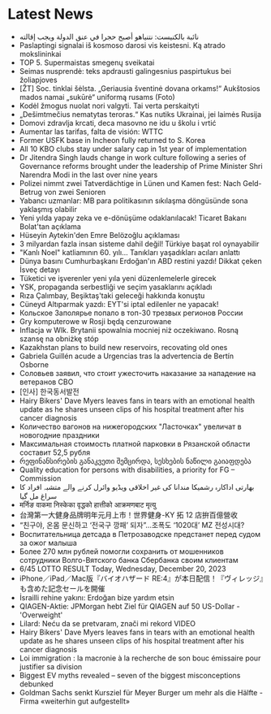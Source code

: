 # Latest News
-  نائبة بالكنيست: نتنياهو أصبح حجرا في عنق الدولة ويجب إقالته
-  Paslaptingi signalai iš kosmoso darosi vis keistesni. Ką atrado mokslininkai
-  TOP 5. Supermaistas smegenų sveikatai
-  Seimas nusprendė: teks apdrausti galingesnius paspirtukus bei žoliapjoves
-  [ŽT] Soc. tinklai šėlsta. „Geriausia šventinė dovana orkams!“ Aukštosios mados namai „sukūrė“ uniformą rusams (Foto)
-  Kodėl žmogus nuolat nori valgyti. Tai verta perskaityti
-  „Dešimtmečius nematytas teroras.“ Kas nutiks Ukrainai, jei laimės Rusija
-  Domovi zdravlja krcati, deca masovno ne idu u školu i vrtić
-  Aumentar las tarifas, falta de visión: WTTC
-  Former USFK base in Incheon fully returned to S. Korea
-  All 10 KBO clubs stay under salary cap in 1st year of implementation
-  Dr Jitendra Singh lauds change in work culture following a series of Governance reforms brought under the leadership of Prime Minister Shri Narendra Modi in the last over nine years
-  Polizei nimmt zwei Tatverdächtige in Lünen und Kamen fest: Nach Geld-Betrug von zwei Senioren
-  Yabancı uzmanlar: MB para politikasının sıkılaşma döngüsünde sona yaklaşmış olabilir
-  Yeni yılda yapay zeka ve e-dönüşüme odaklanılacak! Ticaret Bakanı Bolat'tan açıklama
-  Hüseyin Aytekin'den Emre Belözoğlu açıklaması
-  3 milyardan fazla insan sisteme dahil değil! Türkiye başat rol oynayabilir
-  "Kanlı Noel" katliamının 60. yılı... Tanıkları yaşadıkları acıları anlattı
-  Dünya basını Cumhurbaşkanı Erdoğan'ın ABD restini yazdı! Dikkat çeken İsveç detayı
-  Tüketici ve işverenler yeni yıla yeni düzenlemelerle girecek
-  YSK, propaganda serbestliği ve seçim yasaklarını açıkladı
-  Rıza Çalımbay, Beşiktaş'taki geleceği hakkında konuştu
-  Cüneyd Altıparmak yazdı: EYT'si iptal edilenler ne yapacak!
-  Кольское Заполярье попало в топ-30 трезвых регионов России
-  Gry komputerowe w Rosji będą cenzurowane
-  Inflacja w Wlk. Brytanii spowalnia mocniej niż oczekiwano. Rosną szansę na obniżkę stóp
-  Kazakhstan plans to build new reservoirs, recovating old ones
-  Gabriela Guillén acude a Urgencias tras la advertencia de Bertín Osborne
-  Соловьев заявил, что стоит ужесточить наказание за нападение на ветеранов СВО
-  [인사] 한국동서발전
-  Hairy Bikers' Dave Myers leaves fans in tears with an emotional health update as he shares unseen clips of his hospital treatment after his cancer diagnosis
-  Количество вагонов на нижегородских "Ласточках" увеличат в новогодние праздники
-  Максимальная стоимость платной парковки в Рязанской области составит 52,5 рубля
-  რეფინანსირების განაკვეთი შემცირდა, სესხების ნაწილი გაიაფდება
-  Quality education for persons with disabilities, a priority for FG – Commission
-  بھارتی اداکارہ رشمیکا مندانا کی غیر اخلاقی ویڈیو وائرل کرنے والے متشبہ افراد کا سراغ مل گیا
-  मर्निङ वाकमा निस्केका वृद्धको हात्तीको आक्रमणबाट मृत्यु
-  台灣第一大健身品牌明年元月上市！世界健身-KY 拓 12 店拚百億營收
-  “친구야, 온몸 문신하고 ‘전국구 깡패’ 되자”…조폭도 ‘1020대’ MZ 전성시대?
-  Воспитательница детсада в Петрозаводске предстанет перед судом за ожог малыша
-  Более 270 млн рублей помогли сохранить от мошенников сотрудники Волго-Вятского банка Сбербанка своим клиентам
-  6/45 LOTTO RESULT Today, Wednesday, December 20, 2023
-  iPhone／iPad／Mac版『バイオハザード RE:4』が本日配信！『ヴィレッジ』も含めた記念セールを開催
-  İsrailli rehine yakını: Erdoğan bize yardım etsin
-  QIAGEN-Aktie: JPMorgan hebt Ziel für QIAGEN auf 50 US-Dollar - 'Overweight'
-  Lilard: Neću da se pretvaram, znači mi rekord VIDEO
-  Hairy Bikers' Dave Myers leaves fans in tears with an emotional health update as he shares unseen clips of his hospital treatment after his cancer diagnosis
-  Loi immigration : la macronie à la recherche de son bouc émissaire pour justifier sa division
-  Biggest EV myths revealed – seven of the biggest misconceptions debunked
-  Goldman Sachs senkt Kursziel für Meyer Burger um mehr als die Hälfte - Firma «weiterhin gut aufgestellt»
